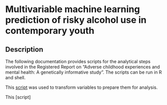 # Multivariable machine learning prediction of risky alcohol use in contemporary youth


## Description
The following documentation provides scripts for the analytical steps involved in the Registered Report on “Adverse childhood experiences and mental health: A genetically informative study”. The scripts can be run in R and shell.

This [script](https://github.com/LucyGrummitt/LSAC_alc_ML/blob/main/LSAC_github.R) was used to transform variables to prepare them for analysis.

This [script]


